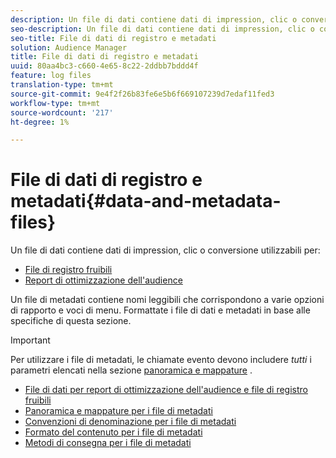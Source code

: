 ```yaml
---
description: Un file di dati contiene dati di impression, clic o conversione che puoi utilizzare nei rapporti di ottimizzazione dell'audience e per i file di registro fruibili. Un file di metadati contiene nomi leggibili che corrispondono a varie opzioni di rapporto e voci di menu. Formattate i file di dati e metadati in base alle specifiche di questa sezione.
seo-description: Un file di dati contiene dati di impression, clic o conversione che puoi utilizzare nei rapporti di ottimizzazione dell'audience e per i file di registro fruibili. Un file di metadati contiene nomi leggibili che corrispondono a varie opzioni di rapporto e voci di menu. Formattate i file di dati e metadati in base alle specifiche di questa sezione.
seo-title: File di dati di registro e metadati
solution: Audience Manager
title: File di dati di registro e metadati
uuid: 80aa4bc3-c660-4e65-8c22-2ddbb7bddd4f
feature: log files
translation-type: tm+mt
source-git-commit: 9e4f2f26b83fe6e5b6f669107239d7edaf11fed3
workflow-type: tm+mt
source-wordcount: '217'
ht-degree: 1%

---
```



# File di dati di registro e metadati{#data-and-metadata-files}

Un file di dati contiene dati di impression, clic o conversione utilizzabili per:

* [File di registro fruibili](/help/using/integration/media-data-integration/actionable-log-files.md)
* [Report di ottimizzazione dell&#39;audience](/help/using/reporting/audience-optimization-reports/audience-optimization-reports.md)

Un file di metadati contiene nomi leggibili che corrispondono a varie opzioni di rapporto e voci di menu. Formattate i file di dati e metadati in base alle specifiche di questa sezione.

>[!IMPORTANT]
>
>Per utilizzare i file di metadati, le chiamate evento devono includere *tutti* i parametri elencati nella sezione [panoramica e mappature](../../../reporting/audience-optimization-reports/metadata-files-intro/metadata-file-overview.md) .

* [File di dati per report di ottimizzazione dell&#39;audience e file di registro fruibili](/help/using/reporting/audience-optimization-reports/metadata-files-intro/datafiles-intro.md)
* [Panoramica e mappature per i file di metadati](/help/using/reporting/audience-optimization-reports/metadata-files-intro/metadata-file-overview.md)
* [Convenzioni di denominazione per i file di metadati](/help/using/reporting/audience-optimization-reports/metadata-files-intro/metadata-file-names.md)
* [Formato del contenuto per i file di metadati](/help/using/reporting/audience-optimization-reports/metadata-files-intro/metadata-file-contents.md)
* [Metodi di consegna per i file di metadati](/help/using/reporting/audience-optimization-reports/metadata-files-intro/metadata-delivery-methods.md)